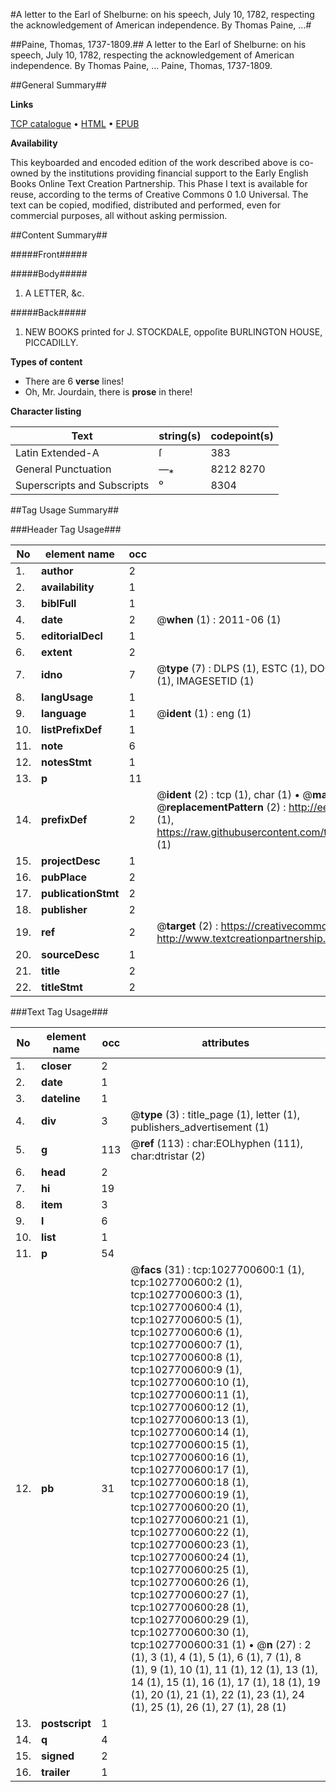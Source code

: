 #A letter to the Earl of Shelburne: on his speech, July 10, 1782, respecting the acknowledgement of American independence. By Thomas Paine, ...#

##Paine, Thomas, 1737-1809.##
A letter to the Earl of Shelburne: on his speech, July 10, 1782, respecting the acknowledgement of American independence. By Thomas Paine, ...
Paine, Thomas, 1737-1809.

##General Summary##

**Links**

[TCP catalogue](http://www.ota.ox.ac.uk/tcp/)  • 
[HTML](http://tei.it.ox.ac.uk/tcp/Texts-HTML/free/004/004809413.html)  • 
[EPUB](http://tei.it.ox.ac.uk/tcp/Texts-EPUB/free/004/004809413.epub)

**Availability**

This keyboarded and encoded edition of the
	       work described above is co-owned by the institutions
	       providing financial support to the Early English Books
	       Online Text Creation Partnership. This Phase I text is
	       available for reuse, according to the terms of Creative
	       Commons 0 1.0 Universal. The text can be copied,
	       modified, distributed and performed, even for
	       commercial purposes, all without asking permission.


##Content Summary##

#####Front#####

#####Body#####

1. A LETTER, &c.

#####Back#####

1. NEW BOOKS printed for J. STOCKDALE, oppoſite BURLINGTON HOUSE, PICCADILLY.

**Types of content**

  * There are 6 **verse** lines!
  * Oh, Mr. Jourdain, there is **prose** in there!

**Character listing**


|Text|string(s)|codepoint(s)|
|---|---|---|
|Latin Extended-A|ſ|383|
|General Punctuation|—⁎|8212 8270|
|Superscripts             and Subscripts|⁰|8304|

##Tag Usage Summary##

###Header Tag Usage###

|No|element name|occ|attributes|
|---|---|---|---|
|1.|__author__|2||
|2.|__availability__|1||
|3.|__biblFull__|1||
|4.|__date__|2| @__when__ (1) : 2011-06 (1)|
|5.|__editorialDecl__|1||
|6.|__extent__|2||
|7.|__idno__|7| @__type__ (7) : DLPS (1), ESTC (1), DOCNO (1), TCP (1), GALEDOCNO (1), CONTENTSET (1), IMAGESETID (1)|
|8.|__langUsage__|1||
|9.|__language__|1| @__ident__ (1) : eng (1)|
|10.|__listPrefixDef__|1||
|11.|__note__|6||
|12.|__notesStmt__|1||
|13.|__p__|11||
|14.|__prefixDef__|2| @__ident__ (2) : tcp (1), char (1)  •  @__matchPattern__ (2) : ([0-9\-]+):([0-9IVX]+) (1), (.+) (1)  •  @__replacementPattern__ (2) : http://eebo.chadwyck.com/downloadtiff?vid=$1&page=$2 (1), https://raw.githubusercontent.com/textcreationpartnership/Texts/master/tcpchars.xml#$1 (1)|
|15.|__projectDesc__|1||
|16.|__pubPlace__|2||
|17.|__publicationStmt__|2||
|18.|__publisher__|2||
|19.|__ref__|2| @__target__ (2) : https://creativecommons.org/publicdomain/zero/1.0/ (1), http://www.textcreationpartnership.org/docs/. (1)|
|20.|__sourceDesc__|1||
|21.|__title__|2||
|22.|__titleStmt__|2||


###Text Tag Usage###

|No|element name|occ|attributes|
|---|---|---|---|
|1.|__closer__|2||
|2.|__date__|1||
|3.|__dateline__|1||
|4.|__div__|3| @__type__ (3) : title_page (1), letter (1), publishers_advertisement (1)|
|5.|__g__|113| @__ref__ (113) : char:EOLhyphen (111), char:dtristar (2)|
|6.|__head__|2||
|7.|__hi__|19||
|8.|__item__|3||
|9.|__l__|6||
|10.|__list__|1||
|11.|__p__|54||
|12.|__pb__|31| @__facs__ (31) : tcp:1027700600:1 (1), tcp:1027700600:2 (1), tcp:1027700600:3 (1), tcp:1027700600:4 (1), tcp:1027700600:5 (1), tcp:1027700600:6 (1), tcp:1027700600:7 (1), tcp:1027700600:8 (1), tcp:1027700600:9 (1), tcp:1027700600:10 (1), tcp:1027700600:11 (1), tcp:1027700600:12 (1), tcp:1027700600:13 (1), tcp:1027700600:14 (1), tcp:1027700600:15 (1), tcp:1027700600:16 (1), tcp:1027700600:17 (1), tcp:1027700600:18 (1), tcp:1027700600:19 (1), tcp:1027700600:20 (1), tcp:1027700600:21 (1), tcp:1027700600:22 (1), tcp:1027700600:23 (1), tcp:1027700600:24 (1), tcp:1027700600:25 (1), tcp:1027700600:26 (1), tcp:1027700600:27 (1), tcp:1027700600:28 (1), tcp:1027700600:29 (1), tcp:1027700600:30 (1), tcp:1027700600:31 (1)  •  @__n__ (27) : 2 (1), 3 (1), 4 (1), 5 (1), 6 (1), 7 (1), 8 (1), 9 (1), 10 (1), 11 (1), 12 (1), 13 (1), 14 (1), 15 (1), 16 (1), 17 (1), 18 (1), 19 (1), 20 (1), 21 (1), 22 (1), 23 (1), 24 (1), 25 (1), 26 (1), 27 (1), 28 (1)|
|13.|__postscript__|1||
|14.|__q__|4||
|15.|__signed__|2||
|16.|__trailer__|1||
